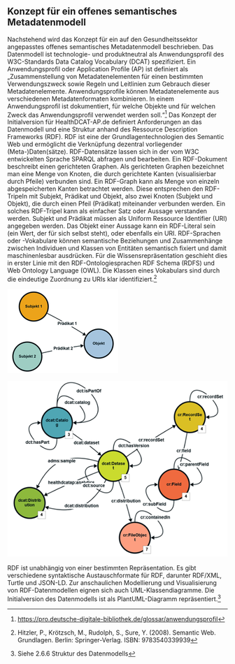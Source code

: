 ## Konzept für ein offenes semantisches Metadatenmodell
Nachstehend wird das Konzept für ein auf den Gesundheitssektor angepasstes offenes semantisches Metadatenmodell beschrieben. Das Datenmodell ist technologie- und produktneutral als Anwendungsprofil des W3C-Standards Data Catalog Vocabulary (DCAT) spezifiziert. Ein Anwendungsprofil oder Application Profile (AP) ist definiert als „Zusammenstellung von Metadatenelementen für einen bestimmten Verwendungszweck sowie Regeln und Leitlinien zum Gebrauch dieser Metadatenelemente. Anwendungsprofile können Metadatenelemente aus verschiedenen Metadatenformaten kombinieren. In einem Anwendungsprofil ist dokumentiert, für welche Objekte und für welchen Zweck das Anwendungsprofil verwendet werden soll.“[^30] 
Das Konzept der Initialversion für HealthDCAT-AP.de definiert Anforderungen an das Datenmodell und eine Struktur anhand des Ressource Description Frameworks (RDF). RDF ist eine der Grundlagentechnologien des Semantic Web und ermöglicht die Verknüpfung dezentral vorliegender (Meta-)Daten(sätze). RDF-Datensätze lassen sich in der vom W3C entwickelten Sprache SPARQL abfragen und bearbeiten.
Ein RDF-Dokument beschreibt einen gerichteten Graphen. Als gerichteten Graphen bezeichnet man eine Menge von Knoten, die durch gerichtete Kanten (visualisierbar durch Pfeile) verbunden sind. Ein RDF-Graph kann als Menge von einzeln abgespeicherten Kanten betrachtet werden. Diese entsprechen den RDF-Tripeln mit Subjekt, Prädikat und Objekt, also zwei Knoten (Subjekt und Objekt), die durch einen Pfeil (Prädikat) miteinander verbunden werden. Ein solches RDF-Tripel kann als einfacher Satz oder Aussage verstanden werden.
Subjekt und Prädikat müssen als Uniform Ressource Identifier (URI) angegeben werden. Das Objekt einer Aussage kann ein RDF-Literal sein (ein Wert, der für sich selbst steht), oder ebenfalls ein URI. RDF-Sprachen oder -Vokabulare können semantische Beziehungen und Zusammenhänge zwischen Individuen und Klassen von Entitäten semantisch fixiert und damit maschinenlesbar ausdrücken. Für die Wissensrepräsentation geschieht dies in erster Linie mit den RDF-Ontologiesprachen RDF Schema (RDFS) und Web Ontology Language (OWL). Die Klassen eines Vokabulars sind durch die eindeutige Zuordnung zu URIs klar identifiziert.[^31]

![Beispiel RDF Graph](https://github.com/HealthDCAT-AP-de/healthdcat-ap.de/blob/main/images/6_Beispiel_RDF_Graph.png?raw=true "Abbildung 6: Beispiel für einen einfachen RDF-Graphen mit drei Knoten und zwei Kanten. Der Graph besteht aus zwei RDF-Tripeln.")

![Graph HealthDCAT-AP.de](https://github.com/HealthDCAT-AP-de/healthdcat-ap.de/blob/main/images/7_Graph_HealthDCAT-AP.de.png?raw=true "Abbildung 7: Arbeitsstand des HealthDCAT-AP.de-Metadatenmodells als Graph-Visualisierung in Stardog Designer. Die Struktur des Datenmodells sowie Erläuterungen zum Visualisierungstool Stardog Designer sind in Kapitel auf Seite 37 ausgeführt")

RDF ist unabhängig von einer bestimmten Repräsentation. Es gibt verschiedene syntaktische Austauschformate für RDF, darunter RDF/XML, Turtle und JSON-LD. Zur anschaulichen Modellierung und Visualisierung von RDF-Datenmodellen eignen sich auch UML-Klassendiagramme. Die Initialversion des Datenmodells ist als PlantUML-Diagramm repräsentiert.[^32]

[^30]:https://pro.deutsche-digitale-bibliothek.de/glossar/anwendungsprofil 
[^31]:Hitzler, P., Krötzsch, M., Rudolph, S., Sure, Y. (2008). Semantic Web. Grundlagen. Berlin: Springer-Verlag. ISBN: 9783540339939
[^32]:Siehe 2.6.6 Struktur des Datenmodells
